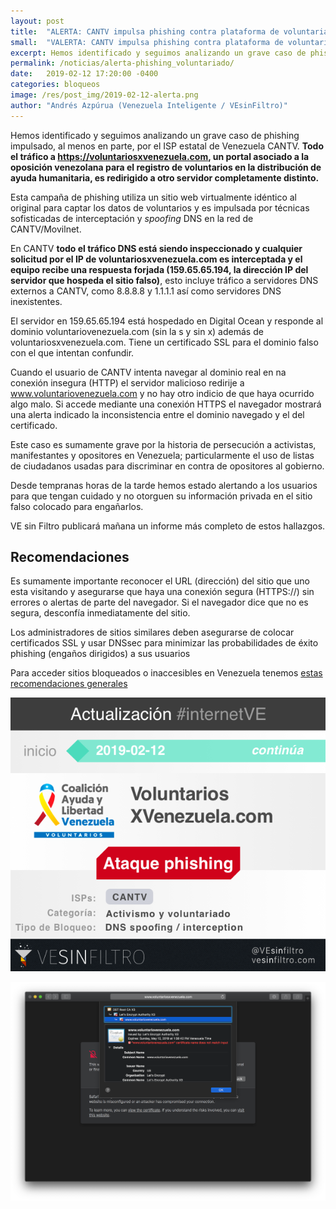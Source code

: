 ```yaml
---
layout: post
title:  "ALERTA: CANTV impulsa phishing contra plataforma de voluntariado, poniendo en riego a disidentes y opositores."
small:  "VALERTA: CANTV impulsa phishing contra plataforma de voluntarios"
excerpt: Hemos identificado y seguimos analizando un grave caso de phishing impulsado, al menos en parte, por el ISP estatal de Venezuela CANTV
permalink: /noticias/alerta-phishing_voluntariado/
date:   2019-02-12 17:20:00 -0400
categories: bloqueos
image: /res/post_img/2019-02-12-alerta.png
author: "Andrés Azpúrua (Venezuela Inteligente / VEsinFiltro)"
---
```


Hemos identificado y seguimos analizando un grave caso de phishing impulsado, al menos en parte, por el ISP estatal de Venezuela CANTV. **Todo el tráfico a https://voluntariosxvenezuela.com, un portal asociado a la oposición venezolana para el registro de voluntarios en la distribución de ayuda humanitaria, es redirigido a otro servidor completamente distinto.**

Esta campaña de phishing utiliza un sitio web virtualmente idéntico al original para captar los datos de voluntarios y es impulsada por técnicas sofisticadas de interceptación y _spoofing_ DNS en la red de CANTV/Movilnet.

En CANTV **todo el tráfico DNS está siendo inspeccionado y cualquier solicitud por el IP de voluntariosxvenezuela.com es interceptada y el equipo recibe una respuesta forjada (159.65.65.194, la dirección IP del servidor que hospeda el sitio falso)**, esto incluye tráfico a servidores DNS externos a CANTV, como 8.8.8.8 y 1.1.1.1 así como servidores DNS inexistentes.

El servidor en 159.65.65.194 está hospedado en Digital Ocean y responde al dominio voluntariovenezuela.com (sin la s y sin x) además de voluntariosxvenezuela.com. Tiene un certificado SSL para el dominio falso con el que intentan confundir.

Cuando el usuario de CANTV intenta navegar al dominio real en na conexión insegura (HTTP) el servidor malicioso redirije a www.voluntariovenezuela.com y no hay otro indicio de que haya ocurrido algo malo. Si accede mediante una conexión HTTPS el navegador mostrará una alerta indicado la inconsistencia entre el dominio navegado y el del certificado.

Este caso es sumamente grave por la historia de persecución a activistas, manifestantes y opositores en Venezuela; particularmente el uso de listas de ciudadanos usadas para discriminar en contra de opositores al gobierno.

Desde tempranas horas de la tarde hemos estado alertando a los usuarios para que tengan cuidado y no otorguen su información privada en el sitio falso colocado para engañarlos.

VE sin Filtro publicará mañana un informe más completo de estos hallazgos.

## Recomendaciones

Es sumamente importante reconocer el URL (dirección) del sitio que uno esta visitando y asegurarse que haya una conexión segura (HTTPS://) sin errores o alertas de parte del navegador. Si el navegador dice que no es segura, desconfía inmediatamente del sitio.

Los administradores de sitios similares deben asegurarse de colocar certificados SSL y usar DNSsec para minimizar las probabilidades de éxito phishing (engaños dirigidos) a sus usuarios

Para acceder sitios bloqueados o inaccesibles en Venezuela tenemos [estas recomendaciones generales](https://twitter.com/vesinfiltro/status/1088156683317231621)


![Cover image](/res/post_img/2019-02-12-alerta.png)

![SSL error](/res/post_img/2019-02-12-alerta-capture.png)
